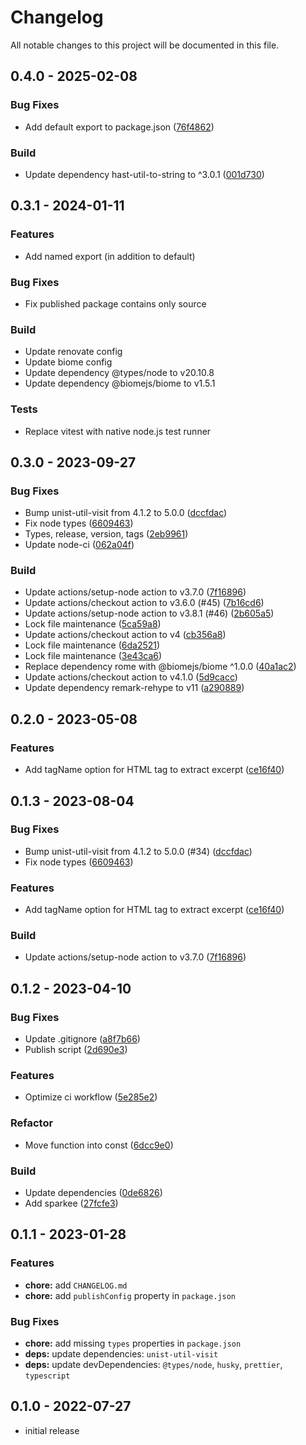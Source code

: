 # Changelog

All notable changes to this project will be documented in this file.

## 0.4.0 - 2025-02-08

### Bug Fixes

- Add default export to package.json ([76f4862](https://github.com/jrson83/rehype-extract-excerpt/commit/76f486202a704a0c57fd4ef9da34e6ea23634088))

### Build

- Update dependency hast-util-to-string to ^3.0.1 ([001d730](https://github.com/jrson83/rehype-extract-excerpt/commit/001d730b97fe3a170154f85f876519e10d72c92f))

## 0.3.1 - 2024-01-11

### Features

- Add named export (in addition to default)

### Bug Fixes

- Fix published package contains only source

### Build

- Update renovate config
- Update biome config
- Update dependency @types/node to v20.10.8
- Update dependency @biomejs/biome to v1.5.1

### Tests

- Replace vitest with native node.js test runner

## 0.3.0 - 2023-09-27

### Bug Fixes

- Bump unist-util-visit from 4.1.2 to 5.0.0 ([dccfdac]( https://github.com/jrson83/rehype-extract-excerpt/commit/dccfdac9950ee9c5158d1795530102569c7ca97f ))
- Fix node types ([6609463]( https://github.com/jrson83/rehype-extract-excerpt/commit/6609463645217c81e7720d5b8e16021011e184cb ))
- Types, release, version, tags ([2eb9961]( https://github.com/jrson83/rehype-extract-excerpt/commit/2eb99611f5305f4543f0983b9ba609bff44990c3 ))
- Update node-ci ([062a04f]( https://github.com/jrson83/rehype-extract-excerpt/commit/062a04fc9635110e639dcb79dff9585032ab5724 ))

### Build

- Update actions/setup-node action to v3.7.0 ([7f16896]( https://github.com/jrson83/rehype-extract-excerpt/commit/7f16896ef16c8cb66faf2e1c54fff55b2c613e69 ))
- Update actions/checkout action to v3.6.0 (#45) ([7b16cd6]( https://github.com/jrson83/rehype-extract-excerpt/commit/7b16cd6ec9773338f95b1253a12031c8e77274b4 ))
- Update actions/setup-node action to v3.8.1 (#46) ([2b605a5]( https://github.com/jrson83/rehype-extract-excerpt/commit/2b605a546997bf13d3ab8c2291ed8d490a4c9a69 ))
- Lock file maintenance ([5ca59a8]( https://github.com/jrson83/rehype-extract-excerpt/commit/5ca59a86791a469e638addbd7a17a0067f4f5012 ))
- Update actions/checkout action to v4 ([cb356a8]( https://github.com/jrson83/rehype-extract-excerpt/commit/cb356a8759384d4808f6c7a71f8717363506715a ))
- Lock file maintenance ([6da2521]( https://github.com/jrson83/rehype-extract-excerpt/commit/6da2521bc8fddcd6dc6dd5191de0db05ca578948 ))
- Lock file maintenance ([3e43ca6]( https://github.com/jrson83/rehype-extract-excerpt/commit/3e43ca6319c3268cce2cfaf29c78ee9f5b70fa94 ))
- Replace dependency rome with @biomejs/biome ^1.0.0 ([40a1ac2]( https://github.com/jrson83/rehype-extract-excerpt/commit/40a1ac22cb75f871780e04290a18f2fbb4af4de9 ))
- Update actions/checkout action to v4.1.0 ([5d9cacc]( https://github.com/jrson83/rehype-extract-excerpt/commit/5d9cacc847cc0b4bad6a1089da74726c34331e20 ))
- Update dependency remark-rehype to v11 ([a290889]( https://github.com/jrson83/rehype-extract-excerpt/commit/a290889f81014581fdc80503e9fe1487791c02c2 ))

## 0.2.0 - 2023-05-08

### Features

- Add tagName option for HTML tag to extract excerpt ([ce16f40]( https://github.com/jrson83/rehype-extract-excerpt/commit/ce16f40fcd09abb0b34a1c3f0b40db93ea30399f ))

## 0.1.3 - 2023-08-04

### Bug Fixes

- Bump unist-util-visit from 4.1.2 to 5.0.0 (#34) ([dccfdac]( https://github.com/jrson83/rehype-extract-excerpt/commit/dccfdac9950ee9c5158d1795530102569c7ca97f ))
- Fix node types ([6609463]( https://github.com/jrson83/rehype-extract-excerpt/commit/6609463645217c81e7720d5b8e16021011e184cb ))

### Features

- Add tagName option for HTML tag to extract excerpt ([ce16f40]( https://github.com/jrson83/rehype-extract-excerpt/commit/ce16f40fcd09abb0b34a1c3f0b40db93ea30399f ))

### Build

- Update actions/setup-node action to v3.7.0 ([7f16896]( https://github.com/jrson83/rehype-extract-excerpt/commit/7f16896ef16c8cb66faf2e1c54fff55b2c613e69 ))

## 0.1.2 - 2023-04-10

### Bug Fixes

- Update .gitignore ([a8f7b66]( https://github.com/jrson83/rehype-extract-excerpt/commit/a8f7b667d5a88a7f55bf45487b525c8fc52267d3 ))
- Publish script ([2d690e3]( https://github.com/jrson83/rehype-extract-excerpt/commit/2d690e3ca44973f8933410735cd20d20349ae1db ))

### Features

- Optimize ci workflow ([5e285e2]( https://github.com/jrson83/rehype-extract-excerpt/commit/5e285e24cefc0e90b60d149348c078eb9f1248f8 ))

### Refactor

- Move function into const ([6dcc9e0]( https://github.com/jrson83/rehype-extract-excerpt/commit/6dcc9e074901fd7ab347c9d7ce1c8eb405ff70bf ))

### Build

- Update dependencies ([0de6826]( https://github.com/jrson83/rehype-extract-excerpt/commit/0de6826080c5364f13f44cc3ec3f8928c9645f33 ))
- Add sparkee ([27fcfe3]( https://github.com/jrson83/rehype-extract-excerpt/commit/27fcfe3a1c52d4b09c253646c8f49cac03b5ea1f ))

## 0.1.1 - 2023-01-28

### Features

- **chore:** add `CHANGELOG.md`
- **chore:** add `publishConfig` property in `package.json`

### Bug Fixes

- **chore:** add missing `types` properties in `package.json`
- **deps:** update dependencies: `unist-util-visit`
- **deps:** update devDependencies: `@types/node`, `husky`, `prettier`, `typescript`

## 0.1.0 - 2022-07-27

- initial release

